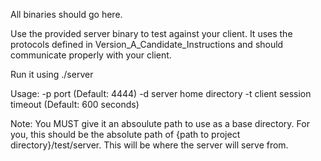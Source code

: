 All binaries should go here.

Use the provided server binary to test against your client. It uses the protocols defined in Version_A_Candidate_Instructions and should communicate properly with your client.

Run it using ./server

Usage:
-p      port (Default: 4444)
-d      server home directory
-t      client session timeout (Default: 600 seconds)

Note: You MUST give it an absoulute path to use as a base directory. For you, this should be the absolute path of {path to project directory}/test/server. This will be where the server will serve from.